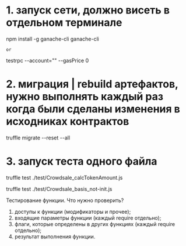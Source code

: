 
# 1. запуск сети, должно висеть в отдельном терминале
npm install -g ganache-cli 
ganache-cli 

    or

testrpc --account="" --gasPrice 0

# 2. миграция | rebuild артефактов, нужно выполнять каждый раз когда были сделаны изменения в исходниках контрактов
truffle migrate --reset --all

# 3. запуск теста одного файла
truffle test ./test/Crowdsale_calcTokenAmount.js

truffle test ./test/Crowdsale_basis_not-init.js

Тестирование функции. Что нужно проверить?
1) доступы к функции (модификаторы и прочее);
2) входящие параметры функции (каждый require отдельно);
3) флаги, которые определены в других функциях (каждый require отдельно);
4) результат выполнения функции.